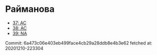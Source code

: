 # Райманова
- [37: AC](37.md)
- [38: AC](38.md)
- [39: NA](39.md)

Commit: 6a473c06e403eb499face4cb29a28ddb8e4b3e62
 fetched at: 20201210-223304
